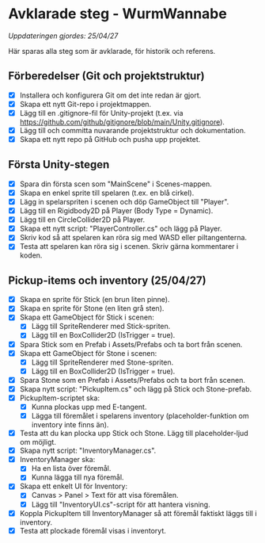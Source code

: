 # Avklarade steg - WurmWannabe

*Uppdateringen gjordes: 25/04/27*

Här sparas alla steg som är avklarade, för historik och referens.

## Förberedelser (Git och projektstruktur)

- [x] Installera och konfigurera Git om det inte redan är gjort.
- [x] Skapa ett nytt Git-repo i projektmappen.
- [x] Lägg till en .gitignore-fil för Unity-projekt (t.ex. via https://github.com/github/gitignore/blob/main/Unity.gitignore).
- [x] Lägg till och committa nuvarande projektstruktur och dokumentation.
- [x] Skapa ett nytt repo på GitHub och pusha upp projektet.

## Första Unity-stegen

- [x] Spara din första scen som "MainScene" i Scenes-mappen.
- [x] Skapa en enkel sprite till spelaren (t.ex. en blå cirkel).
- [x] Lägg in spelarspriten i scenen och döp GameObject till "Player".
- [x] Lägg till en Rigidbody2D på Player (Body Type = Dynamic).
- [x] Lägg till en CircleCollider2D på Player.
- [x] Skapa ett nytt script: "PlayerController.cs" och lägg på Player.
- [x] Skriv kod så att spelaren kan röra sig med WASD eller piltangenterna.
- [x] Testa att spelaren kan röra sig i scenen. Skriv gärna kommentarer i koden.

## Pickup-items och inventory (25/04/27)

- [x] Skapa en sprite för Stick (en brun liten pinne).
- [x] Skapa en sprite för Stone (en liten grå sten).
- [x] Skapa ett GameObject för Stick i scenen:
    - [x] Lägg till SpriteRenderer med Stick-spriten.
    - [x] Lägg till en BoxCollider2D (IsTrigger = true).
- [x] Spara Stick som en Prefab i Assets/Prefabs och ta bort från scenen.
- [x] Skapa ett GameObject för Stone i scenen:
    - [x] Lägg till SpriteRenderer med Stone-spriten.
    - [x] Lägg till en BoxCollider2D (IsTrigger = true).
- [x] Spara Stone som en Prefab i Assets/Prefabs och ta bort från scenen.
- [x] Skapa nytt script: "PickupItem.cs" och lägg på Stick och Stone-prefab.
- [x] PickupItem-scriptet ska:
    - [x] Kunna plockas upp med E-tangent.
    - [x] Lägga till föremålet i spelarens inventory (placeholder-funktion om inventory inte finns än).
- [x] Testa att du kan plocka upp Stick och Stone. Lägg till placeholder-ljud om möjligt.
- [x] Skapa nytt script: "InventoryManager.cs".
- [x] InventoryManager ska:
    - [x] Ha en lista över föremål.
    - [x] Kunna lägga till nya föremål.
- [x] Skapa ett enkelt UI för Inventory:
    - [x] Canvas > Panel > Text för att visa föremålen.
    - [x] Lägg till "InventoryUI.cs"-script för att hantera visning.
- [x] Koppla PickupItem till InventoryManager så att föremål faktiskt läggs till i inventory.
- [x] Testa att plockade föremål visas i inventoryt. 